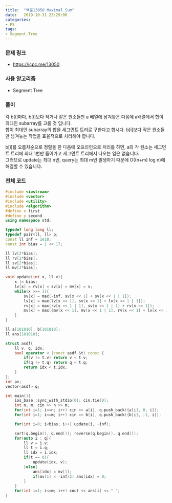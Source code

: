 ```yaml
---
title:  "백준13050 Maximal Sum"
date:   2019-10-31 23:29:00
categories:
- PS
tags:
- Segment-Tree
---
```


### 문제 링크
* https://icpc.me/13050

### 사용 알고리즘
- Segment Tree

### 풀이
각 b[i]마다, b[i]보다 작거나 같은 원소들만 a 배열에 남겨놓은 다음에 a배열에서 합이 최대인 subarray를 고를 것 입니다.<br>
합이 최대인 subarray의 합을 세그먼트 트리로 구한다고 합시다. b[i]보다 작은 원소들만 남겨놓는 작업을 효율적으로 처리해야 합니다.

b[i]를 오름차순으로 정렬을 한 다음에 오프라인으로 처리를 하면, a의 각 원소는 세그먼트 트리에 최대 1번만 들어가고 세그먼트 트리에서 나오는 일은 없습니다.<br>
그러므로 update는 최대 n번, query는 최대 m번 발생하기 때문에 O((n+m) log n)에 해결할 수 있습니다.

### 전체 코드
```cpp
#include <iostream>
#include <vector>
#include <utility>
#include <algorithm>
#define x first
#define y second
using namespace std;

typedef long long ll;
typedef pair<ll, ll> p;
const ll inf = 1e18;
const int bias = 1 << 17;

ll lv[2*bias];
ll rv[2*bias];
ll sv[2*bias];
ll mv[2*bias];

void update(int x, ll v){
    x |= bias;
    lv[x] = rv[x] = sv[x] = mv[x] = v;
    while(x >>= 1){
        sv[x] = max(-inf, sv[x << 1] + sv[x << 1 | 1]);
        lv[x] = max(lv[x << 1], sv[x << 1] + lv[x << 1 | 1]);
        rv[x] = max(rv[x << 1 | 1], sv[x << 1 | 1] + rv[x << 1]);
        mv[x] = max({mv[x << 1], mv[x << 1 | 1], rv[x << 1] + lv[x << 1 | 1]});
    }
}

ll a[101010], b[101010];
ll ans[101010];

struct asdf{
    ll v, q, idx;
    bool operator < (const asdf &t) const {
    	if(v != t.v) return v < t.v;
    	if(q != t.q) return q < t.q;
    	return idx < t.idx;
    }
};
int pv;
vector<asdf> q;

int main(){
    ios_base::sync_with_stdio(0); cin.tie(0);
    int n, m; cin >> n >> m;
    for(int i=1; i<=n; i++) cin >> a[i], q.push_back({a[i], 0, i});
    for(int i=1; i<=m; i++) cin >> b[i], q.push_back({b[i], -1, i});

    for(int i=0; i<bias; i++) update(i, -inf);

    sort(q.begin(), q.end()); reverse(q.begin(), q.end());
    for(auto i : q){
        ll v = i.v;
        ll t = i.q;
        ll idx = i.idx;
        if(t == 0){
            update(idx, v);
        }else{
            ans[idx] = mv[1];
            if(mv[1] < -inf/2) ans[idx] = 0;
        }
    }
    for(int i=1; i<=m; i++) cout << ans[i] << " ";
}

```
